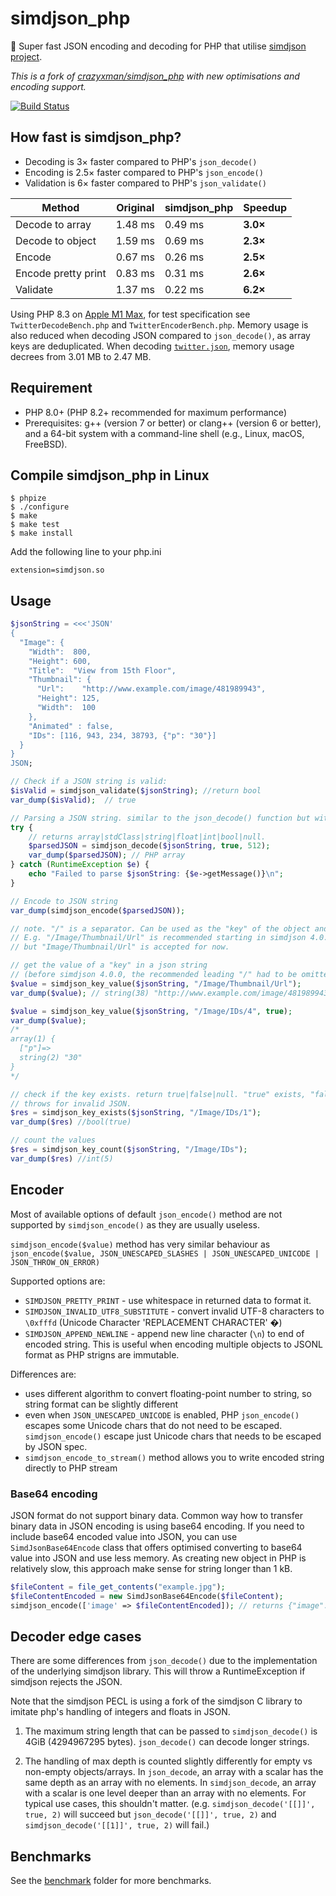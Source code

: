 # simdjson_php

🚀 Super fast JSON encoding and decoding for PHP that utilise [simdjson project](https://github.com/lemire/simdjson).

*This is a fork of [crazyxman/simdjson_php](https://github.com/crazyxman/simdjson_php) with new optimisations and encoding support.*

[![Build Status](https://github.com/JakubOnderka/simdjson_php/actions/workflows/integration.yml/badge.svg?branch=master)](https://github.com/JakubOnderka/simdjson_php/actions/workflows/integration.yml?query=branch%3Amaster)

## How fast is simdjson_php?

* Decoding is 3× faster compared to PHP's `json_decode()`
* Encoding is 2.5× faster compared to PHP's `json_encode()`
* Validation is 6× faster compared to PHP's `json_validate()`

| Method              | Original | simdjson_php | Speedup  |
|---------------------|----------|--------------|----------|
| Decode to array     | 1.48 ms  | 0.49 ms      | **3.0×** |
| Decode to object    | 1.59 ms  | 0.69 ms      | **2.3×** |
| Encode              | 0.67 ms  | 0.26 ms      | **2.5×** |
| Encode pretty print | 0.83 ms  | 0.31 ms      | **2.6×** |
| Validate            | 1.37 ms  | 0.22 ms      | **6.2×** |

Using PHP 8.3 on [Apple M1 Max](https://en.wikipedia.org/wiki/Apple_M1#M1_Pro_and_M1_Max), for test specification see `TwitterDecodeBench.php` and `TwitterEncoderBench.php`.
Memory usage is also reduced when decoding JSON compared to `json_decode()`, as array keys are deduplicated. When decoding [`twitter.json`](jsonexamples/twitter.json), memory usage decrees from 3.01 MB to 2.47 MB.

## Requirement

- PHP 8.0+ (PHP 8.2+ recommended for maximum performance)
- Prerequisites: g++ (version 7 or better) or clang++ (version 6 or better), and a 64-bit system with a command-line shell (e.g., Linux, macOS, FreeBSD).

## Compile simdjson_php in Linux
```
$ phpize
$ ./configure
$ make
$ make test
$ make install
```

Add the following line to your php.ini

```
extension=simdjson.so
```

## Usage
```php
$jsonString = <<<'JSON'
{
  "Image": {
    "Width":  800,
    "Height": 600,
    "Title":  "View from 15th Floor",
    "Thumbnail": {
      "Url":    "http://www.example.com/image/481989943",
      "Height": 125,
      "Width":  100
    },
    "Animated" : false,
    "IDs": [116, 943, 234, 38793, {"p": "30"}]
  }
}
JSON;

// Check if a JSON string is valid:
$isValid = simdjson_validate($jsonString); //return bool
var_dump($isValid);  // true

// Parsing a JSON string. similar to the json_decode() function but without the fourth argument
try {
    // returns array|stdClass|string|float|int|bool|null.
    $parsedJSON = simdjson_decode($jsonString, true, 512);
    var_dump($parsedJSON); // PHP array
} catch (RuntimeException $e) {
    echo "Failed to parse $jsonString: {$e->getMessage()}\n";
}

// Encode to JSON string
var_dump(simdjson_encode($parsedJSON));

// note. "/" is a separator. Can be used as the "key" of the object and the "index" of the array
// E.g. "/Image/Thumbnail/Url" is recommended starting in simdjson 4.0.0,
// but "Image/Thumbnail/Url" is accepted for now.

// get the value of a "key" in a json string
// (before simdjson 4.0.0, the recommended leading "/" had to be omitted)
$value = simdjson_key_value($jsonString, "/Image/Thumbnail/Url");
var_dump($value); // string(38) "http://www.example.com/image/481989943"

$value = simdjson_key_value($jsonString, "/Image/IDs/4", true);
var_dump($value);
/*
array(1) {
  ["p"]=>
  string(2) "30"
}
*/

// check if the key exists. return true|false|null. "true" exists, "false" does not exist,
// throws for invalid JSON.
$res = simdjson_key_exists($jsonString, "/Image/IDs/1");
var_dump($res) //bool(true)

// count the values
$res = simdjson_key_count($jsonString, "/Image/IDs");
var_dump($res) //int(5)
```

## Encoder

Most of available options of default `json_encode()` method are not supported by `simdjson_encode()` as they are usually useless.

`simdjson_encode($value)` method has very similar behaviour as `json_encode($value, JSON_UNESCAPED_SLASHES | JSON_UNESCAPED_UNICODE | JSON_THROW_ON_ERROR)`

Supported options are:
* `SIMDJSON_PRETTY_PRINT` - use whitespace in returned data to format it.
* `SIMDJSON_INVALID_UTF8_SUBSTITUTE` - convert invalid UTF-8 characters to `\0xfffd` (Unicode Character 'REPLACEMENT CHARACTER' �)
* `SIMDJSON_APPEND_NEWLINE` - append new line character (`\n`) to end of encoded string. This is useful when encoding multiple objects to JSONL format as PHP strigns are immutable.

Differences are:
* uses different algorithm to convert floating-point number to string, so string format can be slightly different
* even when `JSON_UNESCAPED_UNICODE` is enabled, PHP `json_encode()` escapes some Unicode chars that do not need to be escaped. `simdjson_encode()` escape just Unicode chars that needs to be escaped by JSON spec.
* `simdjson_encode_to_stream()` method allows you to write encoded string directly to PHP stream

### Base64 encoding

JSON format do not support binary data. Common way how to transfer binary data in JSON encoding is using base64 encoding.
If you need to include base64 encoded value into JSON, you can use `SimdJsonBase64Encode` class that offers optimised converting to base64 value into JSON and use less memory.
As creating new object in PHP is relatively slow, this approach make sense for string longer than 1 kB.

```php
$fileContent = file_get_contents("example.jpg");
$fileContentEncoded = new SimdJsonBase64Encode($fileContent);
simdjson_encode(['image' => $fileContentEncoded]); // returns {"image":"TWFueSBoYW5kcyBtYWtlIGxpZ2h0IHdvcmsu..."}
```

## Decoder edge cases

There are some differences from `json_decode()` due to the implementation of the underlying simdjson library. This will throw a RuntimeException if simdjson rejects the JSON.

Note that the simdjson PECL is using a fork of the simdjson C library to imitate php's handling of integers and floats in JSON.

1) The maximum string length that can be passed to `simdjson_decode()` is 4GiB (4294967295 bytes).
   `json_decode()` can decode longer strings.

2) The handling of max depth is counted slightly differently for empty vs non-empty objects/arrays.
   In `json_decode`, an array with a scalar has the same depth as an array with no elements.
   In `simdjson_decode`, an array with a scalar is one level deeper than an array with no elements.
   For typical use cases, this shouldn't matter.
   (e.g. `simdjson_decode('[[]]', true, 2)` will succeed but `json_decode('[[]]', true, 2)` and `simdjson_decode('[[1]]', true, 2)` will fail.)

## Benchmarks
See the [benchmark](./benchmark) folder for more benchmarks.
